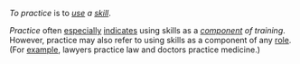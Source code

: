 *To practice* is to *[use](https://github.com/gcassel/Modular-Organization-Terminology/blob/master/terms/use.md) a [skill](https://github.com/gcassel/Modular-Organization-Terminology/blob/master/terms/skill.md)*.
		
*Practice* often [especially](https://github.com/gcassel/Modular-Organization-Terminology/blob/master/terms/specialize.md) [indicates](https://github.com/gcassel/Modular-Organization-Terminology/blob/master/terms/indicate.md) using skills as a *[component](https://github.com/gcassel/Modular-Organization-Terminology/blob/master/terms/component.md) of training*.   However, practice may also refer to using skills as a component of any [role](https://github.com/gcassel/Modular-Organization-Terminology/blob/master/terms/role.md).  (For [example](https://github.com/gcassel/Modular-Organization-Terminology/blob/master/terms/example.md), lawyers practice law and doctors practice medicine.)
